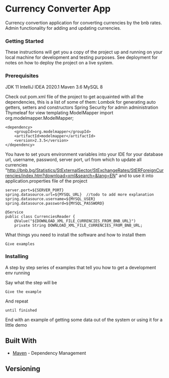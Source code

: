 # Currency Converter App

Currency convertion application for converting currencies by the bnb rates. Admin functionality for adding and updating currencies.

### Getting Started

These instructions will get you a copy of the project up and running on your local machine for development and testing purposes. See deployment for 
notes on how to deploy the project on a live system.

### Prerequisites

JDK 11
IntelliJ IDEA 2020.1
Maven 3.6
MySQL 8

Check out pom.xml file of the project to get acquainted with all the dependencies, this is a list of some of them:
Lombok for generating auto getters, setters and constructors
Spring Security for admin administration
Thymeleaf for view templating
ModelMapper import org.modelmapper.ModelMapper;


```
<dependency>
    <groupId>org.modelmapper</groupId>
    <artifactId>modelmapper</artifactId>
    <version>2.3.5</version>
</dependency>
```


You have to set yours environment variables into your IDE for your database url, username, password, server port,
url from which to update all currencies "http://bnb.bg/Statistics/StExternalSector/StExchangeRates/StERForeignCurrencies/index.htm?download=xml&search=&lang=EN"
and to use it into application.properties file of the project
```
server.port=${SERVER_PORT}
spring.datasource.url=${MYSQL_URL}  //todo to add more explanation
spring.datasource.username=${MYSQL_USER}
spring.datasource.password=${MYSQL_PASSWORD}
```

```
@Service
public class CurrenciesReader {
    @Value("${DOWNLOAD_XML_FILE_CURRENCIES_FROM_BNB_URL}")
    private String DOWNLOAD_XML_FILE_CURRENCIES_FROM_BNB_URL;
```

What things you need to install the software and how to install them

```
Give examples
```

### Installing

A step by step series of examples that tell you how to get a development env running

Say what the step will be

```
Give the example
```

And repeat

```
until finished
```

End with an example of getting some data out of the system or using it for a little demo




## Built With

* [Maven](https://maven.apache.org/) - Dependency Management

## Versioning

